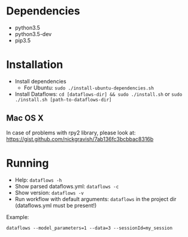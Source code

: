 
# Dependencies

* python3.5
* python3.5-dev
* pip3.5

# Installation

* Install dependencies
  * For Ubuntu: `sudo ./install-ubuntu-dependencies.sh`
* Install Dataflows: `cd [dataflows-dir] && sudo ./install.sh` or `sudo ./install.sh [path-to-dataflows-dir]`

## Mac OS X

In case of problems with rpy2 library, please look at: https://gist.github.com/nickgravish/7ab136fc3bcbbac8316b

# Running

* Help: `dataflows -h`
* Show parsed dataflows.yml: `dataflows -c`
* Show version: `dataflows -v`
* Run workflow with default arguments: `dataflows` in the project dir (dataflows.yml must be present!)

Example:

`dataflows --model_parameters=1 --data=3 --sessionId=my_session`
